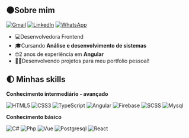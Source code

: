 

## 🌑Sobre mim
<p align="left">
  <a href="#" title="Gmail">
  <img src="https://img.shields.io/badge/-Gmail-FF0000?style=flat&labelColor=FF0000&logo=gmail&logoColor=white&link=marianaheissig@gmail.com" alt="Gmail"/></a>
  <a href="#" title="LinkedIn">
  <img src="https://img.shields.io/badge/-Linkedin-0e76a8?style=flat&logo=Linkedin&logoColor=white&link=https://www.linkedin.com/in/mariana-heissig/" alt="LinkedIn"/></a>
  <a href="#" title="WhatsApp">
  <img src="https://img.shields.io/badge/-WhatsApp-25d366?style=flat&labelColor=25d366&logo=whatsapp&logoColor=white&link=https://wa.me/5511970406036" alt="WhatsApp"/></a>
 
</p>


- 💻Desenvolvedora Frontend
- 🎓Cursando **Análise e desenvolvimento de sistemas**
- 🤓2 anos de experiência em **Angular**
- 👩‍💻Desenvolvendo projetos para meu portfolio pessoal!


## 🌓 Minhas skills

**Conhecimento intermediário - avançado**

![HTML5](https://img.shields.io/badge/HTML5-E34F26?style=flat&logo=html5&logoColor=white)  ![CSS3](https://img.shields.io/badge/CSS3-1572B6?style=flat&logo=css3&logoColor=white)  ![TypeScript](https://img.shields.io/badge/TypeScript-007ACC?style=flat&logo=typescript&logoColor=white)  ![Angular](https://img.shields.io/badge/Angular-DD0031?style=flat&logo=angular&logoColor=white)  ![Firebase](https://img.shields.io/badge/Firebase-F29D0C?style=flat&logo=firebase&logoColor=white) ![SCSS](https://img.shields.io/badge/Sass-CC6699?style=flat&logo=sass&logoColor=white) ![Mysql](https://img.shields.io/badge/MySQL-00000F?style=flat&logo=mysql&logoColor=white)


**Conhecimento básico**

![C#](https://img.shields.io/badge/C%23-239120?style=flat&logo=c-sharp&logoColor=white) ![Php](https://img.shields.io/badge/PHP-777BB4?style=flat&logo=php&logoColor=white) ![Vue](https://img.shields.io/badge/Vue.js-35495E?style=flat&logo=vue.js&logoColor=4FC08D) ![Postgresql](https://img.shields.io/badge/PostgreSQL-316192?style=flat&logo=postgresql&logoColor=white) ![React](https://img.shields.io/badge/React-20232A?style=flat&logo=react&logoColor=61DAFB)


